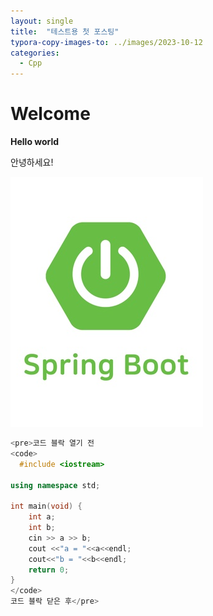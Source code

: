 ```yaml
---
layout: single
title:  "테스트용 첫 포스팅"
typora-copy-images-to: ../images/2023-10-12
categories:
  - Cpp
---
```


# Welcome

**Hello world**

안녕하세요!

![springboot](../images/2023-10-12/springboot.png)

```c++
<pre>코드 블락 열기 전 
<code> 
  #include <iostream>

using namespace std;

int main(void) {
    int a;
    int b;
    cin >> a >> b;
    cout <<"a = "<<a<<endl;
    cout<<"b = "<<b<<endl;
    return 0;
}
</code> 
코드 블락 닫은 후</pre>
```
